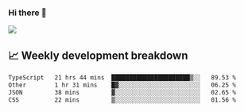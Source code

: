 ### Hi there 👋
<img align="center" src="https://github-readme-stats.vercel.app/api?username=Tumao727&show_icons=true&hide_title=true&theme=dracula" />


## 📈 Weekly development breakdown
<!--START_SECTION:waka-->

```txt
TypeScript   21 hrs 44 mins  ██████████████████████▒░░   89.53 %
Other        1 hr 31 mins    █▓░░░░░░░░░░░░░░░░░░░░░░░   06.25 %
JSON         38 mins         ▓░░░░░░░░░░░░░░░░░░░░░░░░   02.65 %
CSS          22 mins         ▒░░░░░░░░░░░░░░░░░░░░░░░░   01.56 %
```

<!--END_SECTION:waka-->